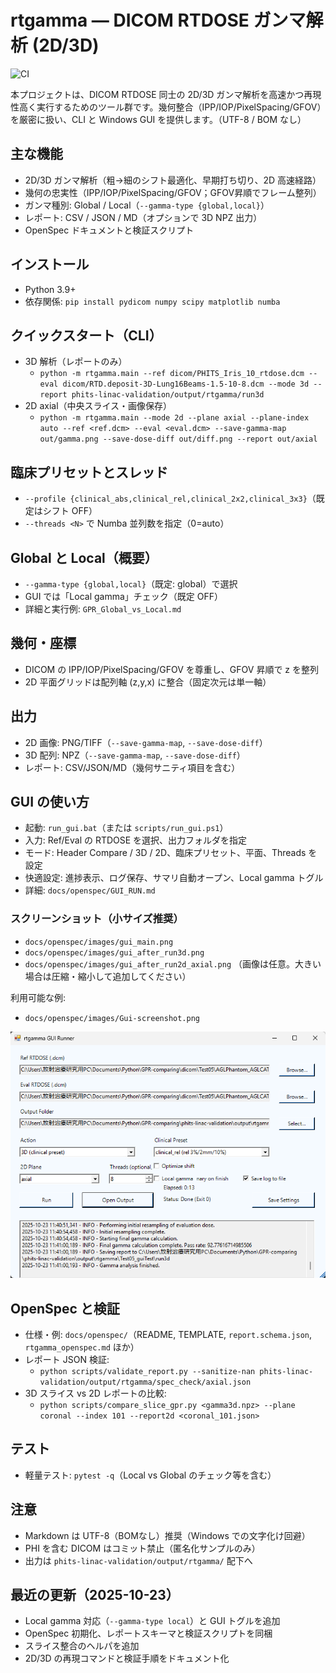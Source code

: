 # rtgamma — DICOM RTDOSE ガンマ解析 (2D/3D)

![CI](https://github.com/inata169/GPR-comparing/actions/workflows/ci.yml/badge.svg)

本プロジェクトは、DICOM RTDOSE 同士の 2D/3D ガンマ解析を高速かつ再現性高く実行するためのツール群です。幾何整合（IPP/IOP/PixelSpacing/GFOV）を厳密に扱い、CLI と Windows GUI を提供します。（UTF-8 / BOM なし）

## 主な機能
- 2D/3D ガンマ解析（粗→細のシフト最適化、早期打ち切り、2D 高速経路）
- 幾何の忠実性（IPP/IOP/PixelSpacing/GFOV；GFOV昇順でフレーム整列）
- ガンマ種別: Global / Local（`--gamma-type {global,local}`）
- レポート: CSV / JSON / MD（オプションで 3D NPZ 出力）
- OpenSpec ドキュメントと検証スクリプト

## インストール
- Python 3.9+
- 依存関係: `pip install pydicom numpy scipy matplotlib numba`

## クイックスタート（CLI）
- 3D 解析（レポートのみ）
  - `python -m rtgamma.main --ref dicom/PHITS_Iris_10_rtdose.dcm --eval dicom/RTD.deposit-3D-Lung16Beams-1.5-10-8.dcm --mode 3d --report phits-linac-validation/output/rtgamma/run3d`
- 2D axial（中央スライス・画像保存）
  - `python -m rtgamma.main --mode 2d --plane axial --plane-index auto --ref <ref.dcm> --eval <eval.dcm> --save-gamma-map out/gamma.png --save-dose-diff out/diff.png --report out/axial`

## 臨床プリセットとスレッド
- `--profile {clinical_abs,clinical_rel,clinical_2x2,clinical_3x3}`（既定はシフト OFF）
- `--threads <N>` で Numba 並列数を指定（0=auto）

## Global と Local（概要）
- `--gamma-type {global,local}`（既定: global）で選択
- GUI では「Local gamma」チェック（既定 OFF）
- 詳細と実行例: `GPR_Global_vs_Local.md`

## 幾何・座標
- DICOM の IPP/IOP/PixelSpacing/GFOV を尊重し、GFOV 昇順で z を整列
- 2D 平面グリッドは配列軸 (z,y,x) に整合（固定次元は単一軸）

## 出力
- 2D 画像: PNG/TIFF（`--save-gamma-map`, `--save-dose-diff`）
- 3D 配列: NPZ（`--save-gamma-map`, `--save-dose-diff`）
- レポート: CSV/JSON/MD（幾何サニティ項目を含む）

## GUI の使い方
- 起動: `run_gui.bat`（または `scripts/run_gui.ps1`）
- 入力: Ref/Eval の RTDOSE を選択、出力フォルダを指定
- モード: Header Compare / 3D / 2D、臨床プリセット、平面、Threads を設定
- 快適設定: 進捗表示、ログ保存、サマリ自動オープン、Local gamma トグル
- 詳細: `docs/openspec/GUI_RUN.md`

### スクリーンショット（小サイズ推奨）
- `docs/openspec/images/gui_main.png`
- `docs/openspec/images/gui_after_run3d.png`
- `docs/openspec/images/gui_after_run2d_axial.png`
（画像は任意。大きい場合は圧縮・縮小して追加してください）

利用可能な例:
- `docs/openspec/images/Gui-screenshot.png`

![Gui-screenshot.png 704x551](docs/openspec/images/Gui-screenshot.png)

## OpenSpec と検証
- 仕様・例: `docs/openspec/`（README, TEMPLATE, `report.schema.json`, `rtgamma_openspec.md` ほか）
- レポート JSON 検証:
  - `python scripts/validate_report.py --sanitize-nan phits-linac-validation/output/rtgamma/spec_check/axial.json`
- 3D スライス vs 2D レポートの比較:
  - `python scripts/compare_slice_gpr.py <gamma3d.npz> --plane coronal --index 101 --report2d <coronal_101.json>`

## テスト
- 軽量テスト: `pytest -q`（Local vs Global のチェック等を含む）

## 注意
- Markdown は UTF-8（BOMなし）推奨（Windows での文字化け回避）
- PHI を含む DICOM はコミット禁止（匿名化サンプルのみ）
- 出力は `phits-linac-validation/output/rtgamma/` 配下へ

## 最近の更新（2025-10-23）
- Local gamma 対応（`--gamma-type local`）と GUI トグルを追加
- OpenSpec 初期化、レポートスキーマと検証スクリプトを同梱
- スライス整合のヘルパを追加
- 2D/3D の再現コマンドと検証手順をドキュメント化
